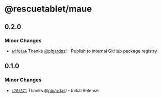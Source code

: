 # @rescuetablet/maue

## 0.2.0

### Minor Changes

- [`6ff0fe6`](https://github.com/rescueTABLET/maue/commit/6ff0fe6519b7161563dc1cd9a39285c5698dbb10) Thanks [@phjardas](https://github.com/phjardas)! - Publish to internal GitHub package registry

## 0.1.0

### Minor Changes

- [`f26f071`](https://github.com/rescueTABLET/maue/commit/f26f0711f27a074f0fed68879424b6bdfe520927) Thanks [@phjardas](https://github.com/phjardas)! - Initial Release
